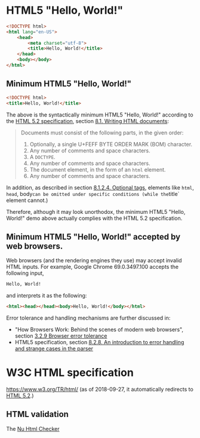 # HTML5 "Hello, World!"

```HTML
<!DOCTYPE html>
<html lang="en-US">
    <head>
        <meta charset="utf-8">
        <title>Hello, World!</title>
    </head>
    <body></body>
</html>
```


## Minimum HTML5 "Hello, World!"

```HTML
<!DOCTYPE html>
<title>Hello, World!</title>
```

The above is the syntactically minimum HTML5 "Hello, World!" according
to the [HTML 5.2 specification][1], section
[8.1. Writing HTML documents](https://www.w3.org/TR/2017/REC-html52-20171214/syntax.html#writing-html-documents):

> Documents must consist of the following parts, in the given order:
> 1. Optionally, a single U+FEFF BYTE ORDER MARK (BOM) character.
> 2. Any number of comments and space characters.
> 3. A `DOCTYPE`.
> 4. Any number of comments and space characters.
> 5. The document element, in the form of an `html` element.
> 6. Any number of comments and space characters.

In addition, as described in section
[8.1.2.4. Optional tags](https://www.w3.org/TR/2017/REC-html52-20171214/syntax.html#optional-tags),
elements like `html`, `head`, body` can be omitted under specific
conditions (while the `title` element cannot.)

Therefore, although it may look unorthodox, the minimum HTML5
"Hello, World!" demo above actually complies with the HTML 5.2
specification.


## Minimum HTML5 "Hello, World!" accepted by web browsers.

Web browsers (and the rendering engines they use) may accept invalid
HTML inputs.  For example, Google Chrome 69.0.3497.100 accepts the
following input,

```HTML
Hello, World!
```

and interprets it as the following:

```HTML
<html><head></head><body>Hello, World!</body></html>
```

Error tolerance and handling mechanisms are further discussed in:

* "How Browsers Work: Behind the scenes of modern web browsers", section
[3.2.9 Browser error tolerance](https://www.html5rocks.com/en/tutorials/internals/howbrowserswork/#Browsers_error_tolerance)
* HTML5 specification, section [8.2.8. An introduction to error handling and strange cases in the parser](https://www.w3.org/TR/2017/REC-html52-20171214/syntax.html#an-introduction-to-error-handling-and-strange-cases-in-the-parser)


# W3C HTML specification

https://www.w3.org/TR/html/ (as of 2018-09-27, it automatically
redirects to [HTML 5.2][1].)


## HTML validation

The [Nu Html Checker](https://validator.github.io/)


[1]: https://www.w3.org/TR/2017/REC-html52-20171214/
